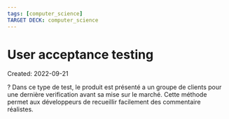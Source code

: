 ```yaml
---
tags: [computer_science] 
TARGET DECK: computer_science
---
```

# User acceptance testing
Created: 2022-09-21

?
Dans ce type de test, le produit est présenté a un groupe de clients pour une dernière verification avant sa mise sur le marché.
Cette méthode permet aux développeurs de recueillir facilement des commentaire réalistes.
<!--SR:!2023-05-16,144,250-->